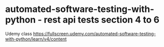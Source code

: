 # automated-software-testing-with-python - rest api tests section 4 to 6

Udemy class https://fullscreen.udemy.com/automated-software-testing-with-python/learn/v4/content